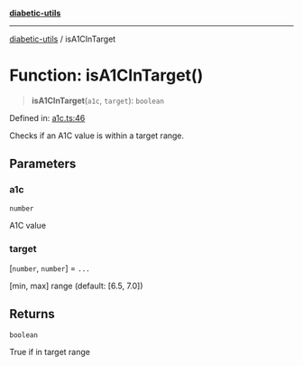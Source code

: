 [**diabetic-utils**](../README.md)

***

[diabetic-utils](../globals.md) / isA1CInTarget

# Function: isA1CInTarget()

> **isA1CInTarget**(`a1c`, `target`): `boolean`

Defined in: [a1c.ts:46](https://github.com/marklearst/diabetic-utils/blob/eb1ce0a8bb58eaa6c7bbfdb97ff24106b8893a34/src/a1c.ts#L46)

Checks if an A1C value is within a target range.

## Parameters

### a1c

`number`

A1C value

### target

\[`number`, `number`\] = `...`

[min, max] range (default: [6.5, 7.0])

## Returns

`boolean`

True if in target range
